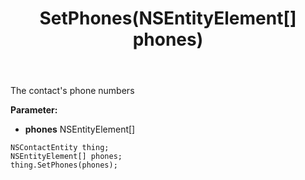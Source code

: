 ﻿---
uid: crmscript_ref_NSContactEntity_SetPhones
title: SetPhones(NSEntityElement[] phones)
intellisense: NSContactEntity.SetPhones
keywords: NSContactEntity, GetPhones
so.topic: reference
---

The contact's phone numbers

**Parameter:** 
 - **phones** NSEntityElement[]

```crmscript
NSContactEntity thing;
NSEntityElement[] phones;
thing.SetPhones(phones);
```

